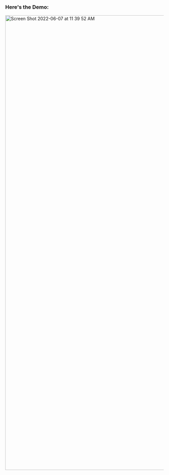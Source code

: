 ### Here's the Demo: 
<img width="1440" alt="Screen Shot 2022-06-07 at 11 39 52 AM" src="https://user-images.githubusercontent.com/78753275/172318443-8f17cfb0-921d-4081-ab16-57aa6ead4a25.png">

